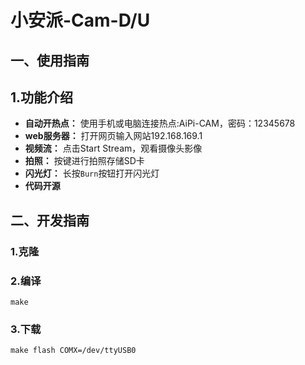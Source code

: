 # 小安派-Cam-D/U

## 一、使用指南

## 1.功能介绍 
- **自动开热点：**  使用手机或电脑连接热点:AiPi-CAM，密码：12345678
- **web服务器：** 打开网页输入网站192.168.169.1
- **视频流：** 点击Start Stream，观看摄像头影像
- **拍照：** 按键进行拍照存储SD卡
- **闪光灯：** 长按`Burn`按钮打开闪光灯
- **代码开源**

## 二、开发指南

### 1.克隆


### 2.编译
```
make 
```
### 3.下载
```
make flash COMX=/dev/ttyUSB0
```